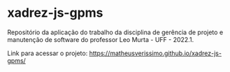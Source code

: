 # xadrez-js-gpms
Repositório da aplicação do trabalho da disciplina de gerência de projeto e manutenção de software do professor Leo Murta - UFF - 2022.1.

Link para acessar o projeto:
https://matheusverissimo.github.io/xadrez-js-gpms/
